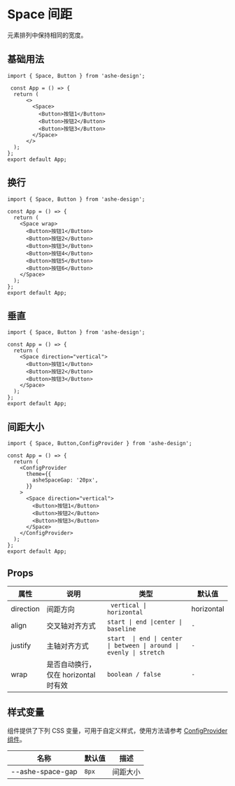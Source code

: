 # Space 间距
元素排列中保持相同的宽度。



## 基础用法


```tsx
import { Space, Button } from 'ashe-design';

 const App = () => {
  return (
      <>
        <Space>
          <Button>按钮1</Button>
          <Button>按钮2</Button>
          <Button>按钮3</Button>
        </Space>
      </>
  );
};
export default App;

```


## 换行



```tsx
import { Space, Button } from 'ashe-design';

const App = () => {
  return (
    <Space wrap>
      <Button>按钮1</Button>
      <Button>按钮2</Button>
      <Button>按钮3</Button>
      <Button>按钮4</Button>
      <Button>按钮5</Button>
      <Button>按钮6</Button>
    </Space>
  );
};
export default App;

```

## 垂直



```tsx
import { Space, Button } from 'ashe-design';

const App = () => {
  return (
    <Space direction="vertical">
      <Button>按钮1</Button>
      <Button>按钮2</Button>
      <Button>按钮3</Button>
    </Space>
  );
};
export default App;

```

## 间距大小



```tsx
import { Space, Button,ConfigProvider } from 'ashe-design';

const App = () => {
  return (
    <ConfigProvider
      theme={{
        asheSpaceGap: '20px',
      }}
    >
      <Space direction="vertical">
        <Button>按钮1</Button>
        <Button>按钮2</Button>
        <Button>按钮3</Button>
      </Space>
    </ConfigProvider>
  );
};
export default App;

```



## Props

| 属性 | 说明                       | 类型                                                                  | 默认值                            |
| --- |--------------------------|---------------------------------------------------------------------|--------------------------------|
| direction | 间距方向                     | ` vertical \|   horizontal`                                         | horizontal |
| align | 交叉轴对齐方式                  | `start \| end \|center \| baseline`                                 | `-`                            |
| justify | 主轴对齐方式                   | `start  \| end \| center \| between \| around \| evenly \| stretch` | `-`                            |
| wrap | 是否自动换行，仅在 horizontal 时有效 | `boolean / false`                                                   | `-`                            |



## 样式变量

组件提供了下列 CSS 变量，可用于自定义样式，使用方法请参考 [ConfigProvider 组件](/components/config-provider)。

| 名称                | 默认值 | 描述 |
|-------------------| --- | --- |
| \--ashe-space-gap | `8px` | 间距大小 |